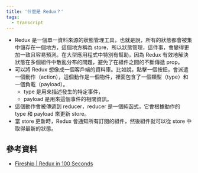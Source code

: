 ```yaml
---
title: '什麼是 Redux？'
tags:
  - transcript
---
```


- Redux 是一個單一資料來源的狀態管理工具，也就是說，所有的狀態都會被集中儲存在一個地方，這個地方稱為 store，所以狀態管理，這件事，會變得更加一致且容易預測。在大型應用程式中特別有幫助，因為 Redux 有效地解決狀態在多個組件中散亂分布的問題，避免了在組件之間的不斷傳遞 prop。
- 可以將 Redux 想像成一個客戶端的資料庫。比如說，點擊一個按鈕，會派遣一個動作（action），這個動作是一個物件，裡面包含了一個類型（type）和一個負載（payload）。
  - type 是用來描述發生的特定事件，
  - payload 是用來這個事件的相關資訊。
- 這個動作會被傳遞到 reducer，reducer 是一個純函式，它會根據動作的 type 和 payload 來更新 store。
- 當 store 更新時，Redux 會通知所有訂閱的組件，然後組件就可以從 store 中取得最新的狀態。

## 參考資料

- [Fireship | Redux in 100 Seconds](https://www.youtube.com/watch?v=_shA5Xwe8_4)
